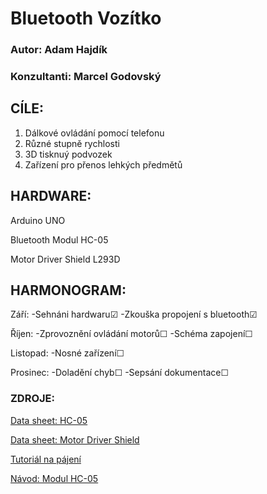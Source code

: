 # Bluetooth Vozítko


### Autor: Adam Hajdík
### Konzultanti: Marcel Godovský

## CÍLE:

1. Dálkové ovládání pomocí telefonu
2. Různé stupně rychlosti
3. 3D tisknuý podvozek
4. Zařízení pro přenos lehkých předmětů



## HARDWARE:

Arduino UNO

Bluetooth Modul HC-05

Motor Driver Shield L293D


## HARMONOGRAM:

Září: -Sehnáni hardwaru&#9745; -Zkouška propojení s bluetooth&#9745;

Říjen: -Zprovoznění ovládání motorů&#9744; -Schéma zapojení&#9744;

Listopad: -Nosné zařízení&#9744;

Prosinec: -Doladění chyb&#9744; -Sepsání dokumentace&#9744;


### ZDROJE:
[Data sheet: HC-05](https://components101.com/sites/default/files/component_datasheet/HC-05%20Datasheet.pdf)

[Data sheet: Motor Driver Shield](https://5.imimg.com/data5/PX/UK/MY-1833510/l293d-based-arduino-motor-shield.pdf)

[Tutoriál na pájení](https://www.youtube.com/watch?v=6rmErwU5E-k)

[Návod: Modul HC-05](https://www.youtube.com/watch?v=L13jJPg88EI)

